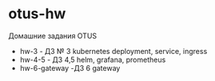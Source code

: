 # otus-hw
Домашние задания OTUS
- hw-3 - ДЗ № 3 kubernetes deployment, service, ingress
- hw-4-5 - ДЗ 4,5 helm, grafana, prometheus
- hw-6-gateway -ДЗ 6 gateway
